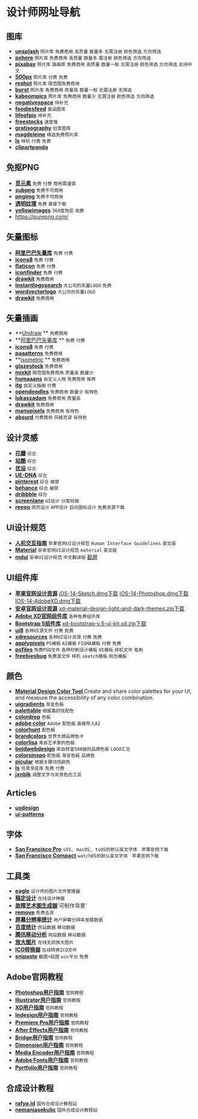 # 设计师网址导航

## 图库
 - **[unsplash](https://unsplash.com/)** `照片库` `免费商用` `高质量` `数量多` `无需注册` `颜色筛选` `方向筛选`
 - **[pxhere](https://pxhere.com/)**  `照片库`  `免费商用` `高质量` `数量多` `需注册` `颜色筛选` `方向筛选`
 - **[pixabay](https://pixabay.com/)**  `照片库` `插画库` `免费商用` `高质量` `数量一般` `无需注册` `颜色筛选` `方向筛选` `支持中文`
 - **[500px](https://500px.com/)**  `照片库` `付费` `免费`  
 - **[reshot](https://www.reshot.com/)**  `照片库` `限范围免费商用`
 - **[burst](https://burst.shopify.com/)**  `照片库` `免费商用` `质量高` `数量一般` `无需注册` `无筛选`
 - **[kaboompics](https://kaboompics.com/)**  `照片库` `免费商用` `数量少` `无需注册` `颜色筛选` `方向筛选`
 - **[negativespace](https://negativespace.co/)**   `待补充`
 - **[foodiesfeed](https://www.foodiesfeed.com/)**  `食品图库`
 - **[lifeofpix](https://www.lifeofpix.com/)**   `待补充`
 - **[freestocks](https://freestocks.org/)**  `速度慢`
 - **[gratisography](https://gratisography.com/)**  `创意图库`  
 - **[magdeleine](https://magdeleine.co/)**  `精选免费照片库`  
 - **[ls](https://www.ls.graphics/)**  `样机` `付费` `免费`
 - **[clipartpanda](http://www.clipartpanda.com/)**

## 免抠PNG
 - **[觅元素](http://www.51yuansu.com/)**  `免费` `付费` `商用需谨慎`
 - **[subpng](https://www.subpng.com/)**  `免费不可商用`
 - **[pngimg](https://pngimg.com/)**  `免费不可商用`
 - **[透明纹理](https://www.transparenttextures.com/)**  `免费` `直接下载`
 - **[yellowimages](https://yellowimages.com/images-360)**  `360度免抠` `收费`
 - https://purepng.com/

## 矢量图标
 - **[阿里巴巴矢量库](https://www.iconfont.cn/collections/index)**  `免费` `付费`
 - **[icons8](https://icons8.com/)**  `免费` `付费`
 - **[flaticon](https://www.flaticon.com/)**  `免费` `付费`
 - **[iconfinder](https://www.iconfinder.com/)**  `免费` `付费`
 - **[drawkit](https://www.drawkit.io/free-icons)**  `免费商用`
 - **[instantlogosearch](http://www.instantlogosearch.com/)**  `大公司的矢量LOGO` `免费`
 - **[wordvectorlogo](https://www.wordvectorlogo.com)**  `大公司的矢量LOGO`
 - **[drawkit](https://www.drawkit.io/free-icons)**  `免费商用`

## 矢量插画
 - **[Undraw](https://undraw.co/illustrations) ** `免费商用`
 - **[阿里巴巴矢量库](https://www.iconfont.cn/illustrations/index) ** `免费` `付费`
 - **[icons8](https://icons8.com/illustrations)**  `免费` `付费`
 - **[paaatterns](https://products.ls.graphics/paaatterns/)**  `免费商用`
 - **[isometric](https://isometric.online/) ** `免费商用`
 - **[glazestock](https://www.glazestock.com/)**  `免费商用`
 - **[mixkit](https://mixkit.co/free-stock-art/)**  `限范围免费商用` `质量高` `数量少`
 - **[humaaans](https://www.humaaans.com/)**  `自定义人物` `免费商用` `推荐`
 - **[itg](https://app.itg.digital/)**  `自定义插画` `付费`
 - **[opendoodles](https://www.opendoodles.com/)**  `免费商用` `数量少` `有特色`
 - **[lukaszadam](https://lukaszadam.com/illustrations)**  `免费商用` `质量高`
 - **[drawkit](https://www.drawkit.io/)**  `免费商用`
 - **[manypixels](https://www.manypixels.co/gallery)**  `免费商用` `有特色`
 - **[absurd](https://absurd.design/)**  `付费商用` `风格荒谬` `有特色`

## 设计灵感
 - **[花瓣](https://huaban.com/)**  `综合`
 - **[站酷](https://www.zcool.com.cn/)**  `综合`
 - **[优设](https://www.uidsdc.com/)**  `综合`
 - **[UE-DNA](http://www.uedna.com/)**  `综合`
 - **[pinterest](https://pinterest.com/)**  `综合` `被禁`
 - **[behance](https://behance.net/)**  `综合` `被禁`
 - **[dribbble](https://dribbble.com/)**  `综合`
 - **[screenlane](https://screenlane.com/)**  `UI设计` `分类较细`
 - **[reeoo](http://reeoo.com/)**  `网页设计` `APP设计` `启动图标设计` `免费资源下载`

## UI设计规范
 - **[人机交互指南](https://developer.apple.com/design/human-interface-guidelines/)**  `苹果官网UI设计规范` `Human Interface Guidelines` `英文版`
 - **[Material](https://material.io/design)**  `安卓官网UI设计规范` `material` `英文版`
 - **[mdui](https://www.mdui.org/design/)**  `安卓UI设计规范` `中文翻译版`
[截屏](http://ui-patterns.com/explore)

## UI组件库
 - **[苹果官网设计资源](https://developer.apple.com/design/resources/)**  [iOS-14-Sketch.dmg下载](https://devimages-cdn.apple.com/design/resources/download/iOS-14-Sketch.dmg) [iOS-14-Photoshop.dmg下载](https://devimages-cdn.apple.com/design/resources/download/iOS-14-Photoshop.dmg) [IOS-14-AdobeXD.dmg下载](https://devimages-cdn.apple.com/design/resources/download/iOS-14-AdobeXD.dmg)
 - **[安卓官网设计资源](https://material.io/resources)**  [xd-material-design-light-and-dark-themes.zip下载](https://download.adobe.com/pub/adobe/xd/ui-kits/xd-material-design-light-and-dark-themes.zip)
 - **[Adobe XD官网组件库](https://www.adobe.com/cn/products/xd/features/ui-kits.html)**  `各种免费组件库`
 - **[Bootstrap 5组件库](https://www.adobe.com/cn/products/xd/features/ui-kits.html)**  [xd-bootstrap-v.5-ui-kit.xd.zip下载](https://download.adobe.com/pub/adobe/xd/ui-kits/xd-bootstrap-v.5-ui-kit.xd.zip)
 - **[ui8](https://www.ui8.net/)**  `各种UI源文件` `付费` `免费`
 - **[xdresources](https://xdresources.co/)**  `各种UI设计资源` `付费` `免费`
 - **[applypixels](https://applypixels.com/)**  `PS模板` `AI模板` `FIGMA模板` `付费` `免费`
 - **[psfiles](https://psfiles.com/)**  `免费PSD文件` `各种印刷设计模板` `UI模板` `样机文件` `笔刷`
 - **[freebiesbug](https://freebiesbug.com/)**  `免费源文件` `样机` `sketch模板` `网页模板`

## 颜色
 - **[Material Design Color Tool ](https://material.io/resources/color)** Create and share color palettes for your UI, and measure the accessibility of any color combination.
 - **[uigradients](https://uigradients.com/)**  `渐变色板`
 - **[palettable](https://www.palettable.io/)**  `根据喜好找配色`
 - **[colordrop](https://www.colordrop.io/)**  `色板`
 - **[adobe color](https://color.adobe.com)**  `Adobe` `配色板` `直接导入AI`
 - **[colorhunt](https://colorhunt.co/)**  `配色板`
 - **[brandcolors](https://brandcolors.net/)**  `世界大牌品牌色卡`
 - **[colorlisa](http://colorlisa.com/)**  `来自艺术家的色板`
 - **[boldwebdesign](https://www.boldwebdesign.com.au/colour-palettes/)**  `来自财富500强的品牌色板` `LOGO汇总`
 - **[colorsinspo](https://colorsinspo.com/)**  `配色板` `渐变色板` `品牌色`
 - **[picular](https://picular.co/)**  `根据关键词找颜色`
 - **[ls](https://products.ls.graphics/mesh-gradients/)**  `任意渐变库` `免费` `付费`
 - **[jxnblk](https://colorable.jxnblk.com/)**  `调整文字与背景色的工具`  


## Articles
 - **[uxdesign](https://uxdesign.cc)**
 - **[ui-patterns](http://ui-patterns.com/)**

## 字体
 - **[San Francisco Pro](https://devimages-cdn.apple.com/design/resources/download/SF-Font-Pro.dmg)**    `iOS, macOS, tvOS的默认英文字体 ` `苹果官网下载`
 - **[San Francisco Compact](https://devimages-cdn.apple.com/design/resources/download/SF-Font-Compact.dmg)**    `watchOS的默认英文字体 ` `苹果官网下载`

## 工具类
 - **[eagle](https://eagle.cool/)**  `设计师的图片文件管理器`
 - **[稿定设计](https://www.gaoding.com/)**  `在线设计神器`
 - **[故障艺术图生成器](https://glitchart.io/)**'可制作背景'
 - **[remove](https://www.remove.bg/)**  `免费去背`  
 - **[屏幕分辨率统计](https://cn.screenresolution.org/)**  `用户屏幕分辨率发展数据`
 - **[百度统计](https://tongji.baidu.com/research/site?source=index)**  `网站数据` `移动数据`
 - **[腾讯移动分析](https://mta.qq.com/mta/data/device)**  `网站数据` `移动数据`
 - **[放大图片](https://bigjpg.com/)**  `在线无损放大图片`
 - **[ICO转换器](https://www.icoconverter.com/)**  `在线转换ICO文件`
 - **[snipaste](https://www.icoconverter.com/)**  `截图+贴图` `win平台`  `免费`

## Adobe官网教程
 - **[Photoshop用户指南](https://helpx.adobe.com/cn/photoshop/user-guide.html)**  `官网教程`
 - **[Illustrator用户指南](https://helpx.adobe.com/cn/illustrator/user-guide.html)**  `官网教程`
 - **[XD用户指南](https://helpx.adobe.com/cn/xd/user-guide.html)**  `官网教程`
 - **[Indesign用户指南](https://helpx.adobe.com/cn/indesign/user-guide.html)**  `官网教程`
 - **[Premiere Pro用户指南](https://helpx.adobe.com/cn/premiere-pro/user-guide.html)**  `官网教程`
 - **[After Effects用户指南](https://helpx.adobe.com/cn/after-effects/user-guide.html)**  `官网教程`
 - **[Bridge用户指南](https://helpx.adobe.com/cn/bridge/user-guide.html)**  `官网教程`
 - **[Dimension用户指南](https://helpx.adobe.com/cn/dimension/user-guide.html)**  `官网教程`
 - **[Media Encoder用户指南](https://helpx.adobe.com/cn/media-encoder/user-guide.html)**  `官网教程`
 - **[Adobe Fonts用户指南](https://helpx.adobe.com/cn/fonts/user-guide.html)**  `官网教程`
 - **[Portfolio用户指南](https://help.myportfolio.com/)**  `官网教程`


## 合成设计教程
- **[rafya.id](https://rafya.id/)**  `国外合成设计教程站`
- **[nemanjasekulic](https://nemanjasekulic.com/)**  `国外合成设计教程站`

